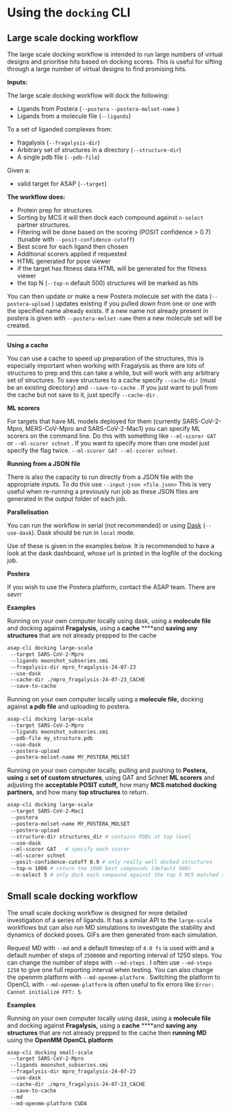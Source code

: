 Using the `docking` CLI
======================

## Large scale docking workflow

The large scale docking workflow is intended to run large numbers of virtual designs and prioritise hits based on docking scores. This is useful for sifting through a large number of virtual designs to find promising hits.


**Inputs:**

The large scale docking workflow will dock the following:

- Ligands from Postera (`--postera` `--postera-molset-name` )
- Ligands from a molecule file (`--ligands`)

To a set of liganded complexes from:

- fragalysis (`--fragalysis-dir`)
- Arbitrary set of structures in a directory (`--structure-dir`)
- A single pdb file (`--pdb-file`)

Given a:

- valid target for ASAP (`--target`)

**The workflow does:**

- Protein prep for structures
- Sorting by MCS it will then dock each compound against `n-select`  partner structures.
- Filtering will be done based on the scoring (POSIT confidence > 0.7)  (tunable with `--posit-confidence-cutoff`)
- Best score for each ligand then chosen
- Additional scorers applied if requested
- HTML generated for pose viewer
- if the target has fitness data HTML will be generated for the fitness viewer
- the top N (`--top-n`  default 500) structures will be marked as hits

You can then update or make a new Postera molecule set with the data (`--postera-upload` ) updates existing if you pulled down from one or one with the specified name already exists. If a new name not already present in postera is given with `--postera-molset-name` then a new molecule set will be created. 
****


**Using a cache**

You can use a cache to speed up preparation of the structures, this is especially important when working with Fragalysis as there are lots of structures to prep and this can take a while, but will work with any arbitrary set of structures. To save structures to a cache specify `--cache-dir` (must be an existing directory) and `--save-to-cache` . If you just want to pull from the cache but not save to it, just specify `--cache-dir` .

**ML scorers**

For targets that have ML models deployed for them (currently SARS-CoV-2-Mpro, MERS-CoV-Mpro and SARS-CoV-2-Mac1) you can specify ML scorers on the command line. Do this with something like `--ml-scorer GAT` or `--ml-scorer schnet` . If you want to specify more than one model just specify the flag twice. `--ml-scorer GAT --ml-scorer schnet`.

**Running from a JSON file**

There is also the  capacity to run directly from a JSON file with the appropriate inputs. To do this use `--input-json <file.json>` This is very useful when re-running a previously run job as these JSON files are generated in the output folder of each job.

**Parallelisation**

You can run the workflow in serial (not recommended) or using [Dask](https://www.dask.org/) (`--use-dask`). Dask should be run in  `local` mode. 

Use of these is given in the examples below. It is recommended to have a look at the dask dashboard, whose url is printed in the logfile of the docking job. 

**Postera**

If you wish to use the Postera  platform, contact the ASAP team. There are sevrr

**Examples**

Running on your own computer locally using dask, using a **molecule file**  and docking against **Fragalysis,** using a **cache**  ****and **saving any structures** that are not already prepped to the cache 

```bash
asap-cli docking large-scale 
 --target SARS-CoV-2-Mpro
 --ligands moonshot_subseries.smi
 --fragalysis-dir mpro_fragalysis-24-07-23
 --use-dask
 --cache-dir ./mpro_fragalysis-24-07-23_CACHE
 --save-to-cache
```

Running on your own computer locally using a **molecule file,**  docking against **a pdb file** and uploading to postera. 

```bash
asap-cli docking large-scale 
 --target SARS-CoV-2-Mpro
 --ligands moonshot_subseries.smi 
 --pdb-file my_structure.pdb
 --use-dask
 --postera-upload
 --postera-molset-name MY_POSTERA_MOLSET
```


Running on your own computer locally,  pulling and pushing to **Postera, using** a **set of custom structures**, using GAT and Schnet **ML scorers** and adjusting the **acceptable POSIT cutoff,** how many **MCS matched docking partners,**  and how many **top structures** to return.

```bash
asap-cli docking large-scale 
 --target SARS-CoV-2-Mac1
 --postera
 --postera-molset-name MY_POSTERA_MOLSET
 --postera-upload
 --structure-dir structures_dir # contains PDBs at top level
 --use-dask
 --ml-scorer GAT   # specify each scorer
 --ml-scorer schnet
 --posit-confidence-cutoff 0.9 # only really well docked structures
 --top-n 1000 # return the 1000 best compounds (default 500)
 --n-select 5 # only dock each compound against the top 5 MCS matched structures (default 10)

```

## Small scale docking workflow 

The small scale docking workflow is designed for more detailed investigation of a series of ligands. It has a similar API to the `large-scale` workflows but can also run MD simulations to investigate the stability and dynamics of docked poses. GIFs are then generated from each simulation.  


Request MD with `--md` and a default timestep of `4.0 fs` is used with  and a default number of steps of  `2500000` and reporting interval of 1250 steps. You can change the number of steps with `--md-steps` . I often use `--md-steps 1250` to give one full reporting interval when testing. You can also change the openmm platform with `--md-openmm-platform` . Switching the platform to OpenCL with `--md-openmm-platform` is often useful to fix errors like `Error: Cannot initialize FFT: 5`.


**Examples** 

Running on your own computer locally using dask, using a **molecule file**  and docking against **Fragalysis,** using a **cache**  ****and **saving any structures** that are not already prepped to the cache then **running MD** using the **OpenMM OpenCL platform**

```bash
asap-cli docking small-scale 
 --target SARS-CoV-2-Mpro
 --ligands moonshot_subseries.smi
 --fragalysis-dir mpro_fragalysis-24-07-23
 --use-dask
 --cache-dir ./mpro_fragalysis-24-07-23_CACHE
 --save-to-cache
 --md
 --md-openmm-platform CUDA
```